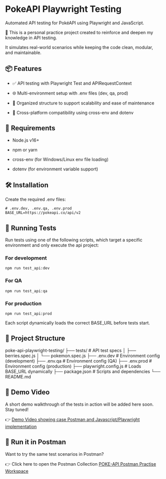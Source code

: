 # PokeAPI Playwright Testing
Automated API testing for PokéAPI using Playwright and JavaScript.

🎯 This is a personal practice project created to reinforce and deepen my knowledge in API testing.

It simulates real-world scenarios while keeping the code clean, modular, and maintainable.

## 📦 Features
- ✅ API testing with Playwright Test and APIRequestContext

- 🌐 Multi-environment setup with .env files (dev, qa, prod)

- 📁 Organized structure to support scalability and ease of maintenance

- 🔄 Cross-platform compatibility using cross-env and dotenv

## 🚀 Requirements
- Node.js v16+

- npm or yarn

- cross-env (for Windows/Linux env file loading)

- dotenv (for environment variable support)

## 🛠️ Installation

Create the required .env files:

```
# .env.dev, .env.qa, .env.prod
BASE_URL=https://pokeapi.co/api/v2
```

## 🧪 Running Tests
Run tests using one of the following scripts, which target a specific environment and only execute the api project:

### For development
```
npm run test_api:dev
```

### For QA
```
npm run test_api:qa
```

### For production
```
npm run test_api:prod
```
Each script dynamically loads the correct BASE_URL before tests start.

## 📁 Project Structure
poke-api-playwright-testing/
├── tests/                   # API test specs
│   ├── berries.spec.js
│   └── pokemon.spec.js
├── .env.dev                 # Environment config (development)
├── .env.qa                  # Environment config (QA)
├── .env.prod                # Environment config (production)
├── playwright.config.js     # Loads BASE_URL dynamically
├── package.json             # Scripts and dependencies
└── README.md

## 🎥 Demo Video
A short demo walkthrough of the tests in action will be added here soon. Stay tuned!

👉 [Demo Video showing case Postman and Javascript/Playwright implementation](https://youtu.be/axcK3ryrxAg)

## 🔁 Run it in Postman
Want to try the same test scenarios in Postman?

👉 Click here to open the Postman Collection [POKE-API Postman Practise Workspace](https://www.postman.com/cferreira89/test-pokeapi/overview)